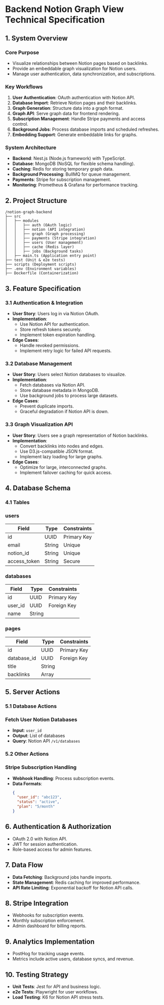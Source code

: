# Backend Notion Graph View Technical Specification

## 1. System Overview

### Core Purpose

- Visualize relationships between Notion pages based on backlinks.
- Provide an embeddable graph visualization for Notion users.
- Manage user authentication, data synchronization, and subscriptions.

### Key Workflows

1. **User Authentication**: OAuth authentication with Notion API.
2. **Database Import**: Retrieve Notion pages and their backlinks.
3. **Graph Generation**: Structure data into a graph format.
4. **Graph API**: Serve graph data for frontend rendering.
5. **Subscription Management**: Handle Stripe payments and access control.
6. **Background Jobs**: Process database imports and scheduled refreshes.
7. **Embedding Support**: Generate embeddable links for graphs.

### System Architecture

- **Backend**: Nest.js (Node.js framework) with TypeScript.
- **Database**: MongoDB (NoSQL for flexible schema handling).
- **Caching**: Redis for storing temporary graph data.
- **Background Processing**: BullMQ for queue management.
- **Payments**: Stripe for subscription management.
- **Monitoring**: Prometheus & Grafana for performance tracking.

## 2. Project Structure

```
/notion-graph-backend
├── src
│   ├── modules
│   │   ├── auth (OAuth logic)
│   │   ├── notion (API integration)
│   │   ├── graph (Graph processing)
│   │   ├── payments (Stripe integration)
│   │   ├── users (User management)
│   │   ├── cache (Redis layer)
│   │   ├── jobs (Background tasks)
│   ├── main.ts (Application entry point)
├── test (Unit & e2e tests)
├── scripts (Deployment scripts)
├── .env (Environment variables)
├── Dockerfile (Containerization)

```

## 3. Feature Specification

### 3.1 Authentication & Integration

- **User Story**: Users log in via Notion OAuth.
- **Implementation**:
  - Use Notion API for authentication.
  - Store refresh tokens securely.
  - Implement token expiration handling.
- **Edge Cases**:
  - Handle revoked permissions.
  - Implement retry logic for failed API requests.

### 3.2 Database Management

- **User Story**: Users select Notion databases to visualize.
- **Implementation**:
  - Fetch databases via Notion API.
  - Store database metadata in MongoDB.
  - Use background jobs to process large datasets.
- **Edge Cases**:
  - Prevent duplicate imports.
  - Graceful degradation if Notion API is down.

### 3.3 Graph Visualization API

- **User Story**: Users see a graph representation of Notion backlinks.
- **Implementation**:
  - Convert backlinks into nodes and edges.
  - Use D3.js-compatible JSON format.
  - Implement lazy loading for large graphs.
- **Edge Cases**:
  - Optimize for large, interconnected graphs.
  - Implement failover caching for quick access.

## 4. Database Schema

### 4.1 Tables

### users

| Field        | Type   | Constraints |
| ------------ | ------ | ----------- |
| id           | UUID   | Primary Key |
| email        | String | Unique      |
| notion_id    | String | Unique      |
| access_token | String | Secure      |

### databases

| Field   | Type   | Constraints |
| ------- | ------ | ----------- |
| id      | UUID   | Primary Key |
| user_id | UUID   | Foreign Key |
| name    | String |             |

### pages

| Field       | Type   | Constraints |
| ----------- | ------ | ----------- |
| id          | UUID   | Primary Key |
| database_id | UUID   | Foreign Key |
| title       | String |             |
| backlinks   | Array  |             |

## 5. Server Actions

### 5.1 Database Actions

### Fetch User Notion Databases

- **Input**: `user_id`
- **Output**: List of databases
- **Query**: Notion API `/v1/databases`

### 5.2 Other Actions

### Stripe Subscription Handling

- **Webhook Handling**: Process subscription events.
- **Data Formats**:
  ```json
  {
    "user_id": "abc123",
    "status": "active",
    "plan": "5/month"
  }
  ```

## 6. Authentication & Authorization

- OAuth 2.0 with Notion API.
- JWT for session authentication.
- Role-based access for admin features.

## 7. Data Flow

- **Data Fetching**: Background jobs handle imports.
- **State Management**: Redis caching for improved performance.
- **API Rate Limiting**: Exponential backoff for Notion API calls.

## 8. Stripe Integration

- Webhooks for subscription events.
- Monthly subscription enforcement.
- Admin dashboard for billing reports.

## 9. Analytics Implementation

- PostHog for tracking usage events.
- Metrics include active users, database syncs, and revenue.

## 10. Testing Strategy

- **Unit Tests**: Jest for API and business logic.
- **e2e Tests**: Playwright for user workflows.
- **Load Testing**: K6 for Notion API stress tests.
